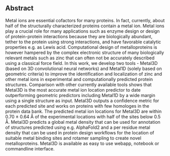 ## Abstract

Metal ions are essential cofactors for many proteins. In fact, currently, about half of the structurally characterized proteins contain a metal ion. Metal ions play a crucial role for many applications such as enzyme design or design of protein-protein interactions because they are biologically abundant, tether to the protein using strong interactions, and have favorable catalytic properties e.g. as Lewis acid. Computational design of metalloproteins is however hampered by the complex electronic structure of many biologically relevant metals such as zinc that can often not be accurately described using a classical force field. In this work, we develop two tools - Metal3D (based on 3D convolutional neural networks) and Metal1D (solely based on geometric criteria) to improve the identification and localization of zinc and other metal ions in experimental and computationally predicted protein structures. Comparison with other currently available tools shows that Metal3D is the most accurate metal ion location predictor to date outperforming geometric predictors including Metal1D by a wide margin using a single structure as input. Metal3D outputs a confidence metric for each predicted site and works on proteins with few homologes in the protein data bank. The predicted metal ion locations for Metal3D are within 0.70 ± 0.64 Å of the experimental locations with half of the sites below 0.5 Å. Metal3D predicts a global metal density that can be used for annotation of structures predicted using e.g. AlphaFold2 and a per residue metal density that can be used in protein design workflows for the location of suitable metal binding sites and rotamer sampling to create novel metalloproteins. Metal3D is available as easy to use webapp, notebook or commandline interface. 